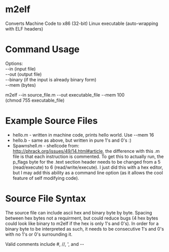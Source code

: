 m2elf
=====

Converts Machine Code to x86 (32-bit) Linux executable (auto-wrapping with ELF headers)

Command Usage
=====
Options:<br>
--in (input file)<br>
--out (output file)<br>
--binary (if the input is already binary form)<br>
--mem (bytes)

m2elf --in source_file.m --out executable_file --mem 100<br>
(chmod 755 executable_file)

Example Source Files
=====
* hello.m - written in machine code, prints hello world. Use --mem 16
* hello.b - same as above, but written in pure 1's and 0's :)
* Spawnshell.m - shellcode from: http://phrack.org/issues/49/14.html#article, the difference with this .m file is that each instruction is commented. To get this to actually run, the p_flags byte for the .text section header needs to be changed from a 5 (read/execute) to 6 (read/write/execute). I just did this with a hex editor, but I may add this ability as a command line option (as it allows the cool feature of self modifying code).

Source File Syntax
=====
The source file can include ascii hex and binary byte by byte. Spacing between hex bytes not a requirment, but could reduce bugs (4 hex bytes could look like binary to m2elf if the hex is only 1's and 0's). In order for a binary byte to be interpreted as such, it needs to be consecutive 1's and 0's with no 1's or 0's surrounding it.

Valid comments include #, //, ', and --
